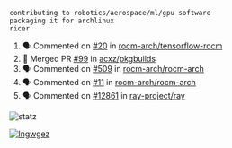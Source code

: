 ```
contributing to robotics/aerospace/ml/gpu software
packaging it for archlinux
ricer
```

<!--START_SECTION:activity-->
1. 🗣 Commented on [#20](https://github.com/rocm-arch/tensorflow-rocm/issues/20) in [rocm-arch/tensorflow-rocm](https://github.com/rocm-arch/tensorflow-rocm)
2. 🎉 Merged PR [#99](https://github.com/acxz/pkgbuilds/pull/99) in [acxz/pkgbuilds](https://github.com/acxz/pkgbuilds)
3. 🗣 Commented on [#509](https://github.com/rocm-arch/rocm-arch/issues/509) in [rocm-arch/rocm-arch](https://github.com/rocm-arch/rocm-arch)
4. 🗣 Commented on [#11](https://github.com/rocm-arch/rocm-arch/issues/11) in [rocm-arch/rocm-arch](https://github.com/rocm-arch/rocm-arch)
5. 🗣 Commented on [#12861](https://github.com/ray-project/ray/issues/12861) in [ray-project/ray](https://github.com/ray-project/ray)
<!--END_SECTION:activity-->


![statz](https://github-readme-stats.vercel.app/api?username=acxz&include_all_commits=true&show_icons=true)

[![lngwgez](https://github-readme-stats.vercel.app/api/top-langs/?username=acxz&layout=compact)](https://github.com/acxz/github-readme-stats)


<!--
**acxz/acxz** is a ✨ _special_ ✨ repository because its `README.md` (this file) appears on your GitHub profile.

Here are some ideas to get you started:

- 🔭 I’m currently working on ...
- 🌱 I’m currently learning ...
- 👯 I’m looking to collaborate on ...
- 🤔 I’m looking for help with ...
- 💬 Ask me about ...
- 📫 How to reach me: ...
- 😄 Pronouns: ...
- ⚡ Fun fact: ...
-->

